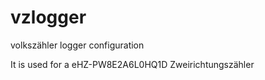 # vzlogger
volkszähler logger configuration

It is used for a eHZ-PW8E2A6L0HQ1D Zweirichtungszähler
